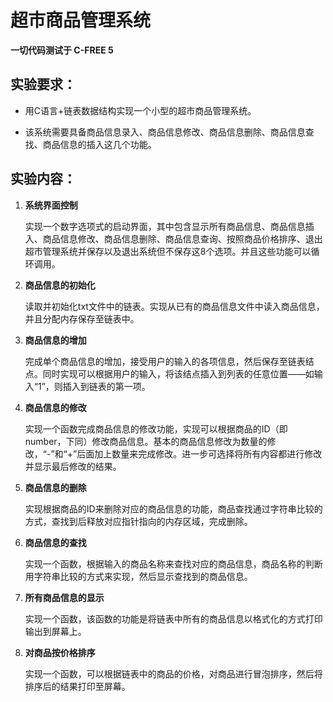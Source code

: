 # 超市商品管理系统

**一切代码测试于 C-FREE 5**

## 实验要求：

- 用C语言+链表数据结构实现一个小型的超市商品管理系统。

- 该系统需要具备商品信息录入、商品信息修改、商品信息删除、商品信息查找、商品信息的插入这几个功能。

## 实验内容：

1. **系统界面控制**

    实现一个数字选项式的启动界面，其中包含显示所有商品信息、商品信息插入、商品信息修改、商品信息删除、商品信息查询、按照商品价格排序、退出超市管理系统并保存以及退出系统但不保存这8个选项。并且这些功能可以循环调用。

2. **商品信息的初始化**

    读取并初始化txt文件中的链表。实现从已有的商品信息文件中读入商品信息，并且分配内存保存至链表中。

3. **商品信息的增加**

    完成单个商品信息的增加，接受用户的输入的各项信息，然后保存至链表结点。同时实现可以根据用户的输入，将该结点插入到列表的任意位置——如输入“1”，则插入到链表的第一项。

4. **商品信息的修改**

    实现一个函数完成商品信息的修改功能，实现可以根据商品的ID（即number，下同）修改商品信息。基本的商品信息修改为数量的修改，“-”和“+”后面加上数量来完成修改。进一步可选择将所有内容都进行修改并显示最后修改的结果。

5. **商品信息的删除**

    实现根据商品的ID来删除对应的商品信息的功能，商品查找通过字符串比较的方式，查找到后释放对应指针指向的内存区域，完成删除。

6. **商品信息的查找**

    实现一个函数，根据输入的商品名称来查找对应的商品信息，商品名称的判断用字符串比较的方式来实现，然后显示查找到的商品信息。

7. **所有商品信息的显示**

    实现一个函数，该函数的功能是将链表中所有的商品信息以格式化的方式打印输出到屏幕上。

8. **对商品按价格排序**
    
    实现一个函数，可以根据链表中的商品的价格，对商品进行冒泡排序，然后将排序后的结果打印至屏幕。